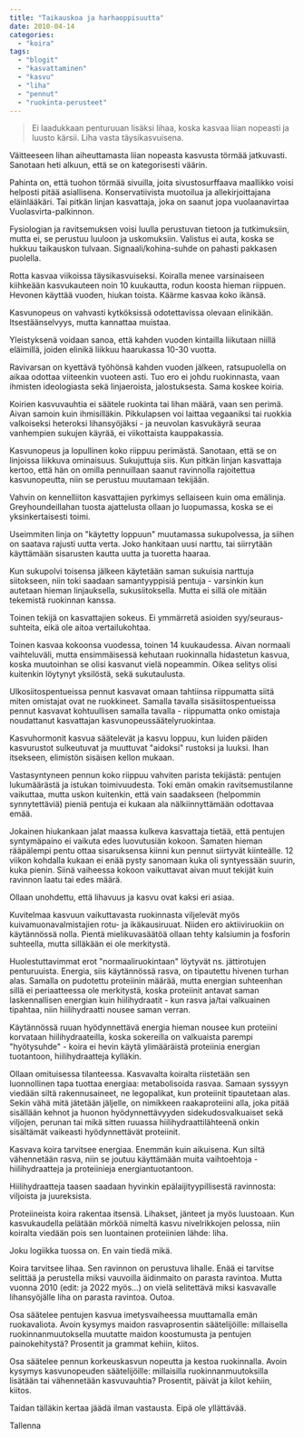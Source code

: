```yaml
---
title: "Taikauskoa ja harhaoppisuutta"
date: 2010-04-14
categories: 
  - "koira"
tags: 
  - "blogit"
  - "kasvattaminen"
  - "kasvu"
  - "liha"
  - "pennut"
  - "ruokinta-perusteet"
---
```


> Ei laadukkaan penturuuan lisäksi lihaa, koska kasvaa liian nopeasti ja luusto kärsii. Liha vasta täysikasvuisena.

<!--more-->

Väitteeseen lihan aiheuttamasta liian nopeasta kasvusta törmää jatkuvasti. Sanotaan heti alkuun, että se on kategorisesti väärin.

Pahinta on, että tuohon törmää sivuilla, joita sivustosurffaava maallikko voisi helposti pitää asiallisena. Konservatiivista muotoilua ja allekirjoittajana eläinlääkäri. Tai pitkän linjan kasvattaja, joka on saanut jopa vuolaanavirtaa Vuolasvirta-palkinnon.

Fysiologian ja ravitsemuksen voisi luulla perustuvan tietoon ja tutkimuksiin, mutta ei, se perustuu luuloon ja uskomuksiin. Valistus ei auta, koska se hukkuu taikauskon tulvaan. Signaali/kohina-suhde on pahasti pakkasen puolella.

Rotta kasvaa viikoissa täysikasvuiseksi. Koiralla menee varsinaiseen kiihkeään kasvukauteen noin 10 kuukautta, rodun koosta hieman riippuen. Hevonen käyttää vuoden, hiukan toista. Käärme kasvaa koko ikänsä.

Kasvunopeus on vahvasti kytköksissä odotettavissa olevaan elinikään. Itsestäänselvyys, mutta kannattaa muistaa.

Yleistyksenä voidaan sanoa, että kahden vuoden kintailla liikutaan niillä eläimillä, joiden elinikä liikkuu haarukassa 10-30 vuotta.

Ravivarsan on kyettävä työhönsä kahden vuoden jälkeen, ratsupuolella on aikaa odottaa viiteenkin vuoteen asti. Tuo ero ei johdu ruokinnasta, vaan ihmisten ideologiasta sekä linjaeroista, jalostuksesta. Sama koskee koiria.

Koirien kasvuvauhtia ei säätele ruokinta tai lihan määrä, vaan sen perimä. Aivan samoin kuin ihmisilläkin. Pikkulapsen voi laittaa vegaaniksi tai ruokkia valkoiseksi heteroksi lihansyöjäksi - ja neuvolan kasvukäyrä seuraa vanhempien sukujen käyrää, ei viikottaista kauppakassia.

Kasvunopeus ja lopullinen koko riippuu perimästä. Sanotaan, että se on linjoissa liikkuva ominaisuus. Sukujuttuja siis. Kun pitkän linjan kasvattaja kertoo, että hän on omilla pennuillaan saanut ravinnolla rajoitettua kasvunopeutta, niin se perustuu muutamaan tekijään.

Vahvin on kennelliiton kasvattajien pyrkimys sellaiseen kuin oma emälinja. Greyhoundeillahan tuosta ajattelusta ollaan jo luopumassa, koska se ei yksinkertaisesti toimi.

Useimmiten linja on "käytetty loppuun" muutamassa sukupolvessa, ja siihen on saatava rajusti uutta verta. Joko hankitaan uusi narttu, tai siirrytään käyttämään sisarusten kautta uutta ja tuoretta haaraa.

Kun sukupolvi toisensa jälkeen käytetään saman sukuisia narttuja siitokseen, niin toki saadaan samantyyppisiä pentuja - varsinkin kun autetaan hieman linjauksella, sukusiitoksella. Mutta ei sillä ole mitään tekemistä ruokinnan kanssa.

Toinen tekijä on kasvattajien sokeus. Ei ymmärretä asioiden syy/seuraus-suhteita, eikä ole aitoa vertailukohtaa.

Toinen kasvaa kokoonsa vuodessa, toinen 14 kuukaudessa. Aivan normaali vaihteluväli, mutta ensimmäisessä kehutaan ruokinnalla hidastetun kasvua, koska muutoinhan se olisi kasvanut vielä nopeammin. Oikea selitys olisi kuitenkin löytynyt yksilöstä, sekä sukutaulusta.

Ulkosiitospentueissa pennut kasvavat omaan tahtiinsa riippumatta siitä miten omistajat ovat ne ruokkineet. Samalla tavalla sisäsiitospentueissa pennut kasvavat kohtuullisen samalla tavalla - riippumatta onko omistaja noudattanut kasvattajan kasvunopeussäätelyruokintaa.

Kasvuhormonit kasvua säätelevät ja kasvu loppuu, kun luiden päiden kasvurustot sulkeutuvat ja muuttuvat "aidoksi" rustoksi ja luuksi. Ihan itsekseen, elimistön sisäisen kellon mukaan.

Vastasyntyneen pennun koko riippuu vahviten parista tekijästä: pentujen lukumäärästä ja istukan toimivuudesta. Toki emän omakin ravitsemustilanne vaikuttaa, mutta uskon kuitenkin, että vain saadakseen (helpommin synnytettäviä) pieniä pentuja ei kukaan ala nälkiinnyttämään odottavaa emää.

Jokainen hiukankaan jalat maassa kulkeva kasvattaja tietää, että pentujen syntymäpaino ei vaikuta edes luovutusiän kokoon. Samaten hieman rääpälempi pentu ottaa sisaruksensa kiinni kun pennut siirtyvät kiinteälle. 12 viikon kohdalla kukaan ei enää pysty sanomaan kuka oli syntyessään suurin, kuka pienin. Siinä vaiheessa kokoon vaikuttavat aivan muut tekijät kuin ravinnon laatu tai edes määrä.

Ollaan unohdettu, että lihavuus ja kasvu ovat kaksi eri asiaa.

Kuvitelmaa kasvuun vaikuttavasta ruokinnasta viljelevät myös kuivamuonavalmistajien rotu- ja ikäkausiruuat. Niiden ero aktiiviruokiin on käytännössä nolla. Pientä mielikuvasäätöä ollaan tehty kalsiumin ja fosforin suhteella, mutta silläkään ei ole merkitystä.

Huolestuttavimmat erot "normaaliruokintaan" löytyvät ns. jättirotujen penturuuista. Energia, siis käytännössä rasva, on tipautettu hivenen turhan alas. Samalla on pudotettu proteiinin määrää, mutta energian suhteenhan sillä ei periaatteessa ole merkitystä, koska proteiinit antavat saman laskennallisen energian kuin hiilihydraatit - kun rasva ja/tai valkuainen tipahtaa, niin hiilihydraatti nousee saman verran.

Käytännössä ruuan hyödynnettävä energia hieman nousee kun proteiini korvataan hiilihydraateilla, koska sokereilla on valkuaista parempi "hyötysuhde" - koira ei hevin käytä ylimääräistä proteiinia energian tuotantoon, hiilihydraatteja kylläkin.

Ollaan omituisessa tilanteessa. Kasvavalta koiralta riistetään sen luonnollinen tapa tuottaa energiaa: metabolisoida rasvaa. Samaan syssyyn viedään siltä rakennusaineet, ne legopalikat, kun proteiinit tipautetaan alas. Sekin vähä mitä jätetään jäljelle, on nimikkeen raakaproteiini alla, joka pitää sisällään kehnot ja huonon hyödynnettävyyden sidekudosvalkuaiset sekä viljojen, perunan tai mikä sitten ruuassa hiilihydraattilähteenä onkin sisältämät vaikeasti hyödynnettävät proteiinit.

Kasvava koira tarvitsee energiaa. Enemmän kuin aikuisena. Kun siltä vähennetään rasva, niin se joutuu käyttämään muita vaihtoehtoja - hiilihydraatteja ja proteiinieja energiantuotantoon.

Hiilihydraatteja taasen saadaan hyvinkin epälaijityypillisestä ravinnosta: viljoista ja juureksista.

Proteiineista koira rakentaa itsensä. Lihakset, jänteet ja myös luustoaan. Kun kasvukaudella pelätään mörköä nimeltä kasvu nivelrikkojen pelossa, niin koiralta viedään pois sen luontainen proteiinien lähde: liha.

Joku logiikka tuossa on. En vain tiedä mikä.

Koira tarvitsee lihaa. Sen ravinnon on perustuva lihalle. Enää ei tarvitse selittää ja perustella miksi vauvoilla äidinmaito on parasta ravintoa. Mutta vuonna 2010 (edit: ja 2022 myös…) on vielä selitettävä miksi kasvavalle lihansyöjälle liha on parasta ravintoa. Outoa.

Osa säätelee pentujen kasvua imetysvaiheessa muuttamalla emän ruokavaliota. Avoin kysymys maidon rasvaprosentin säätelijöille: millaisella ruokinnanmuutoksella muutatte maidon koostumusta ja pentujen painokehitystä? Prosentit ja grammat kehiin, kiitos.

Osa säätelee pennun korkeuskasvun nopeutta ja kestoa ruokinnalla. Avoin kysymys kasvunopeuden säätelijöille: millaisilla ruokinnanmuutoksilla lisätään tai vähennetään kasvuvauhtia? Prosentit, päivät ja kilot kehiin, kiitos.

Taidan tälläkin kertaa jäädä ilman vastausta. Eipä ole yllättävää.

Tallenna
